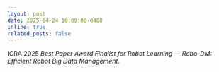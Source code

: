 ```yaml
---
layout: post
date: 2025-04-24 10:00:00-0400
inline: true
related_posts: false
---
```


ICRA 2025 *Best Paper Award Finalist for Robot Learning* — *Robo-DM: Efficient Robot Big Data Management*.
